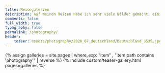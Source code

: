```yaml
---
title: Reisegalerien
description: Auf meinen Reisen habe ich sehr viele Bilder gemacht, einige davon sind hier zu sehen.
comments: false
full_width: true
typography: false
permalink: /photography/
header:
    teaser: assets/photography/2020_07_deutschland/Deutschland_0535.jpg
---
```


{% assign galleries = site.pages | where_exp: "item" , "item.path contains 'photography'" | reverse %}
{% include custom/teaser-gallery.html pages=galleries %}